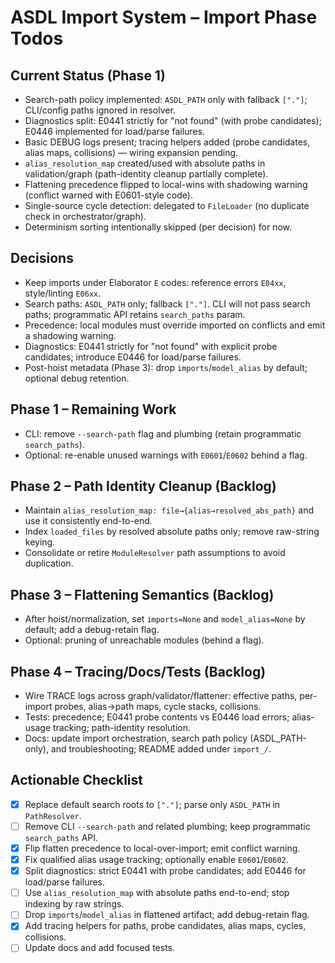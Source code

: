 # ASDL Import System – Import Phase Todos

## Current Status (Phase 1)
- Search-path policy implemented: `ASDL_PATH` only with fallback `["."]`; CLI/config paths ignored in resolver.
- Diagnostics split: E0441 strictly for "not found" (with probe candidates); E0446 implemented for load/parse failures.
- Basic DEBUG logs present; tracing helpers added (probe candidates, alias maps, collisions) — wiring expansion pending.
- `alias_resolution_map` created/used with absolute paths in validation/graph (path-identity cleanup partially complete).
- Flattening precedence flipped to local-wins with shadowing warning (conflict warned with E0601-style code).
- Single-source cycle detection: delegated to `FileLoader` (no duplicate check in orchestrator/graph).
- Determinism sorting intentionally skipped (per decision) for now.

## Decisions
- Keep imports under Elaborator `E` codes: reference errors `E04xx`, style/linting `E06xx`.
- Search paths: `ASDL_PATH` only; fallback `["."]`. CLI will not pass search paths; programmatic API retains `search_paths` param.
- Precedence: local modules must override imported on conflicts and emit a shadowing warning.
- Diagnostics: E0441 strictly for "not found" with explicit probe candidates; introduce E0446 for load/parse failures.
- Post-hoist metadata (Phase 3): drop `imports`/`model_alias` by default; optional debug retention.

## Phase 1 – Remaining Work
- CLI: remove `--search-path` flag and plumbing (retain programmatic `search_paths`).
- Optional: re-enable unused warnings with `E0601`/`E0602` behind a flag.

## Phase 2 – Path Identity Cleanup (Backlog)
- Maintain `alias_resolution_map: file→{alias→resolved_abs_path}` and use it consistently end-to-end.
- Index `loaded_files` by resolved absolute paths only; remove raw-string keying.
- Consolidate or retire `ModuleResolver` path assumptions to avoid duplication.

## Phase 3 – Flattening Semantics (Backlog)
- After hoist/normalization, set `imports=None` and `model_alias=None` by default; add a debug-retain flag.
- Optional: pruning of unreachable modules (behind a flag).

## Phase 4 – Tracing/Docs/Tests (Backlog)
- Wire TRACE logs across graph/validator/flattener: effective paths, per-import probes, alias→path maps, cycle stacks, collisions.
- Tests: precedence; E0441 probe contents vs E0446 load errors; alias-usage tracking; path-identity resolution.
- Docs: update import orchestration, search path policy (ASDL_PATH-only), and troubleshooting; README added under `import_/`.

## Actionable Checklist
- [x] Replace default search roots to `["."]`; parse only `ASDL_PATH` in `PathResolver`.
- [ ] Remove CLI `--search-path` and related plumbing; keep programmatic `search_paths` API.
- [x] Flip flatten precedence to local-over-import; emit conflict warning.
- [x] Fix qualified alias usage tracking; optionally enable `E0601`/`E0602`.
- [x] Split diagnostics: strict E0441 with probe candidates; add E0446 for load/parse failures.
- [ ] Use `alias_resolution_map` with absolute paths end-to-end; stop indexing by raw strings.
- [ ] Drop `imports`/`model_alias` in flattened artifact; add debug-retain flag.
- [x] Add tracing helpers for paths, probe candidates, alias maps, cycles, collisions.
- [ ] Update docs and add focused tests.